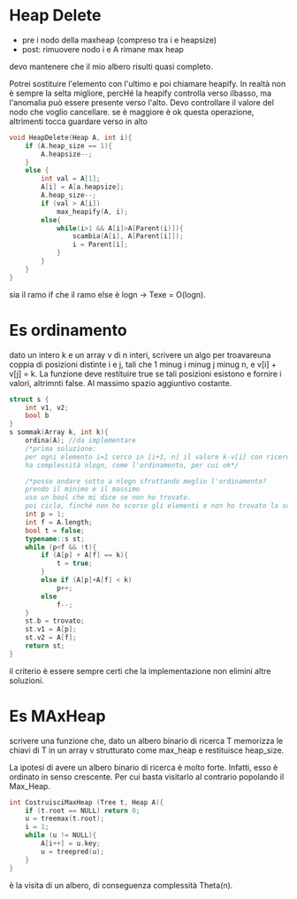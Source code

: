 # Heap Delete
* pre i nodo della maxheap (compreso tra i e heapsize)
* post: rimuovere nodo i e A rimane max heap

devo mantenere che il mio albero risulti quasi completo.

Potrei sostituire l'elemento con l'ultimo e poi chiamare heapify. In realtà non è sempre la selta migliore, percHé la heapify controlla verso ilbasso, ma l'anomalia può essere presente verso l'alto. Devo controllare il valore del nodo che voglio cancellare. se è maggiore è ok questa operazione, altrimenti tocca guardare verso in alto
```cpp
void HeapDelete(Heap A, int i){
    if (A.heap_size == 1){
        A.heapsize--;
    }
    else {
        int val = A[1];
        A[i] = A[a.heapsize];
        A.heap_size--;
        if (val > A[i])
            max_heapify(A, i);
        else{
            while(i>1 && A[i]>A[Parent(i)]){
                scambia(A[i], A[Parent[i]]);
                i = Parent[i];
            }
        }
    }
}
```
sia il ramo if che il ramo else è logn -> Texe = O(logn).

# Es ordinamento
dato un intero k e un array v di n interi, scrivere un algo per troavareuna coppia di posizioni distinte i e j, tali che 1 minug i minug j minug n, e v[i] + v[j] = k. La funzione deve restituire true se tali posizioni esistono e fornire i valori, altrimnti false. Al massimo spazio aggiuntivo costante.

```cpp
struct s {
    int v1, v2;
    bool b
}
s sommak(Array k, int k){
    ordina(A); //da implementare
    /*prima soluzione:
    per ogni elemento i=1 cerco in [i+1, n] il valore k-v[i] con ricerca binaria. 
    ha complessità nlogn, come l'ordinamento, per cui ok*/

    /*posso andare sotto a nlogn sfruttando meglio l'ordinamento?
    prendo il minimo e il massimo
    uso un bool che mi dice se non ho trovato.
    poi ciclo, finché non ho scorso gli elementi e non ho trovato la soluzione, sommo elemento minimo con max, e vedo se è minore o magg di k. Se è maggiore, posso smettere di ciclare sul max perché  ogni somma con lui sarà più grande di k. idem vale viceversa per il minore*/
    int p = 1;
    int f = A.length;
    bool t = false;
    typename::s st;
    while (p<f && !t){
        if (A[p] + A[f] == k){
            t = true;
        }
        else if (A[p]+A[f] < k)
            p++;
        else 
            f--;
    }
    st.b = trovato;
    st.v1 = A[p];
    st.v2 = A[f];
    return st;
}
```

il criterio è essere sempre certi che la implementazione non elimini altre soluzioni.

# Es MAxHeap
scrivere una funzione che, dato un albero binario di ricerca T memorizza le chiavi di T in un array v strutturato come max_heap e restituisce heap_size.

La ipotesi di avere un albero binario di ricerca è molto forte. Infatti, esso è ordinato in senso crescente. Per cui basta visitarlo al contrario popolando il Max_Heap.

```cpp
int CostruisciMaxHeap (Tree t, Heap A){
    if (t.root == NULL) return 0;
    u = treemax(t.root);
    i = 1;
    while (u != NULL){
        A[i++] = u.key;
        u = treepred(u);
    }
}
```
è la visita di un albero, di conseguenza complessità Theta(n).
